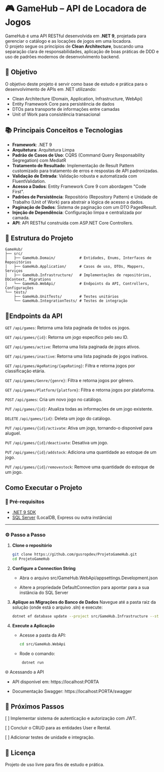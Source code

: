 # 🎮 GameHub – API de Locadora de Jogos

GameHub é uma API RESTful desenvolvida em **.NET 9**, projetada para gerenciar o catálogo e as locações de jogos em uma locadora.  
O projeto segue os princípios de **Clean Architecture**, buscando uma separação clara de responsabilidades, aplicação de boas práticas de DDD e uso de padrões modernos de desenvolvimento backend.

## 📌 Objetivo

O objetivo deste projeto é servir como base de estudo e prática para o desenvolvimento de APIs em .NET utilizando:
- Clean Architecture (Domain, Application, Infrastructure, WebApi)
- Entity Framework Core para persistência de dados
- DTOs para transporte de informações entre camadas
- Unit of Work para consistência transacional

## 📚 Principais Conceitos e Tecnologias

- **Framework**: .NET 9
- **Arquitetura**: Arquitetura Limpa
- **Padrão de Casos de Uso**: CQRS (Command Query Responsability Segregation) com MediatR
- **Tratamento de Resultado**: Implementação de Result Pattern customizado para tratamento de erros e respostas de API padronizadas.
- **Validação de Entrada**: Validação robusta e automatizada com FluentValidation.
- **Acesso a Dados**: Entity Framework Core 9 com abordagem "Code First".
- **Padrões de Persistência**: Repositório (Repository Pattern) e Unidade de Trabalho (Unit of Work) para abstrair a lógica de acesso a dados.
- **Paginação de Dados**: Sistema de paginação com um DTO PagedResult<T>.
- **Injeção de Dependência**: Configuração limpa e centralizada por camada.
- **API**: API RESTful construída com ASP.NET Core Controllers.

## 📂 Estrutura do Projeto

```
GameHub/
├── src/
│   ├── GameHub.Domain/           # Entidades, Enums, Interfaces de Repositórios
│   ├── GameHub.Application/      # Casos de uso, DTOs, Mappers, Serviços
│   ├── GameHub.Infrastructure/   # Implementações de repositórios, DbContext, Migrations
│   └── GameHub.WebApi/           # Endpoints da API, Controllers, Configurações
└── tests/
    ├── GameHub.UnitTests/        # Testes unitários
    └── GameHub.IntegrationTests/ # Testes de integração
```

## 🚀Endpoints da API


```GET``` ```/api/games```: Retorna uma lista paginada de todos os jogos.

```GET```	```/api/games/{id}```:	Retorna um jogo específico pelo seu ID.

```GET```	```/api/games/active```:	Retorna uma lista paginada de jogos ativos.

```GET```	```/api/games/inactive```:	Retorna uma lista paginada de jogos inativos.

```GET```	```/api/games/AgeRating/{ageRating}```:	Filtra e retorna jogos por classificação etária.

```GET```	```/api/games/Genre/{genre}```:	Filtra e retorna jogos por gênero.

```GET```	```/api/games/Platform/{platform}```:	Filtra e retorna jogos por plataforma.

```POST```	```/api/games```:	Cria um novo jogo no catálogo.

```PUT```	```/api/games/{id}```:	Atualiza todas as informações de um jogo existente.

```DELETE```	```/api/games/{id}```:	Deleta um jogo do catálogo.

```PUT```	```/api/games/{id}/activate```:	Ativa um jogo, tornando-o disponível para aluguel.

```PUT```	```/api/games/{id}/deactivate```:	Desativa um jogo.

```PUT```	```/api/games/{id}/addstock```:	Adiciona uma quantidade ao estoque de um jogo.

```PUT```	```/api/games/{id}/removestock```:	Remove uma quantidade do estoque de um jogo.

## Como Executar o Projeto

### 📌 Pré-requisitos
- [.NET 9 SDK](https://dotnet.microsoft.com/en-us/download/dotnet/8.0)  
- [SQL Server](https://www.microsoft.com/pt-br/sql-server/sql-server-downloads) (LocalDB, Express ou outra instância)

---

### ⚙️ Passo a Passo

1. **Clone o repositório**
   ```bash
   git clone https://github.com/gusropdev/ProjetoGameHub.git
   cd ProjetoGameHub 
   
2. **Configure a Connection String**

    - Abra o arquivo src/GameHub.WebApi/appsettings.Development.json

    - Altere a propriedade DefaultConnection para apontar para a sua instância do SQL Server

3. **Aplique as Migrações do Banco de Dados**
    Navegue até a pasta raiz da solução (onde está o arquivo .sln) e execute:

    ```bash
    dotnet ef database update --project src/GameHub.Infrastructure --startup-project src/GameHub.WebApi

4. **Execute a Aplicação**
    - Acesse a pasta da API:
        ```bash
        cd src/GameHub.WebApi
    - Rode o comando:
        ```bash
         dotnet run

🌐 Acessando a API

- API disponível em: https://localhost:PORTA

- Documentação Swagger: https://localhost:PORTA/swagger

## 🔨 Próximos Passos
[ ] Implementar sistema de autenticação e autorização com JWT.

[ ] Concluir o CRUD para as entidades User e Rental.

[ ] Adicionar testes de unidade e integração.

## 📜 Licença

Projeto de uso livre para fins de estudo e prática.

